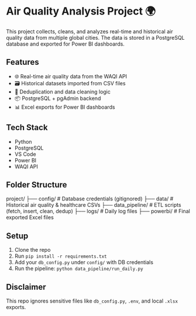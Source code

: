 # Air Quality Analysis Project 🌍

This project collects, cleans, and analyzes real-time and historical air quality data from multiple global cities. The data is stored in a PostgreSQL database and exported for Power BI dashboards.

## Features
- 🌐 Real-time air quality data from the WAQI API
- 🗃️ Historical datasets imported from CSV files
- 🧼 Deduplication and data cleaning logic
- 📦 PostgreSQL + pgAdmin backend
- 📊 Excel exports for Power BI dashboards

## Tech Stack
- Python
- PostgreSQL
- VS Code
- Power BI
- WAQI API

## Folder Structure
project/ ├── config/ # Database credentials (gitignored) ├── data/ # Historical air quality & healthcare CSVs ├── data_pipeline/ # ETL scripts (fetch, insert, clean, dedup) ├── logs/ # Daily log files ├── powerbi/ # Final exported Excel files


## Setup
1. Clone the repo
2. Run `pip install -r requirements.txt`
3. Add your `db_config.py` under `config/` with DB credentials
4. Run the pipeline: `python data_pipeline/run_daily.py`

## Disclaimer
This repo ignores sensitive files like `db_config.py`, `.env`, and local `.xlsx` exports.
